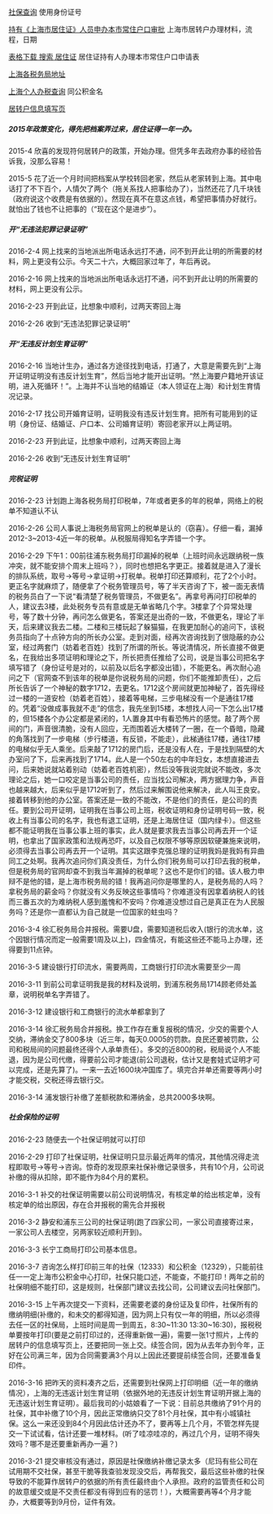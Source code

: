[社保查询](http://www.12333sh.gov.cn/sbsjb/wzb/226.jsp#) 使用身份证号

[持有《上海市居住证》人员申办本市常住户口审批](http://www.12333sh.gov.cn/201412333/wsbs/xz/03/) 上海市居转户办理材料，流程，日期

[表格下载 搜索 居住证](http://www.12333sh.gov.cn/201412333/wsbs/bgxz/14/index.shtml) 居住证持有人办理本市常住户口申请表

[上海各税务局地址](http://www.tax.sh.gov.cn/pub/bsfw/bszn/csdwfw/)

[上海个人办税查询](https://gr.tax.sh.gov.cn/pages/geren/login.xhtml) 同公积金名

[居转户信息填写页](http://jzh.12333sh.gov.cn/jzh/)


##### 2015年政策变化，得先把档案弄过来，居住证得一年一办。
2015-4 欣喜的发现符何居转户的政策，开始办理。但凭多年去政府办事的经验告诉我，没那么容易！

2015-5 花了近一个月时间把档案从学校转回老家，然后从老家转到上海。其中电话打了不下百个，人情欠了两个（拖关系找人把事给办了），当然还花了几千块钱（政府说这个收费是有依据的）。然现在真不在意这点钱，希望把事情办好就行。就怕出了钱也不让把事的（“现在这个是进步”）。

##### 开“无违法犯罪记录证明”
2016-2-4 网上找来的当地派出所电话永远打不通，问不到开此让明的所需要的材料，网上更没有公示。今天二十六，大概回家过年了，年后再说。

2016-2-16 网上找来的当地派出所电话永远打不通，问不到开此让明的所需要的材料，网上更没有公示。

2016-2-23 开到此证，比想象中顺利，过两天寄回上海

2016-2-26 收到“无违法犯罪记录证明”

##### 开“无违反计划生育证明”
2016-2-16 当地计生办，通过各方途径找到电话，打通了，大意是需要先到“上海开证明证明没有违反计划生育”，然后当地才能开出证明。“然上海要户籍地开该证明，进入死循环！”。上海并不认当地的结婚证（本人领证在上海）和计划生育情况记录。

2016-2-17 找公司开婚育证明，证明我没有违反计划生育。把所有可能用到的证明（身份证、结婚证、户口本、公司婚育证明）寄回老家开以上两证明。

2016-2-23 开到此证，比想象中顺利，过两天寄回上海

2016-2-26 收到“无违反计划生育证明”

##### 完税证明
2016-2-23 计划跑上海各税务局打印税单，7年或者更多的年的税单，网络上的税单不知道认不认

2016-2-26 公司人事说上海税务局官网上的税单是认的（窃喜）。仔细一看，漏掉2012-3~2013-4近一年的税单。从税服局得知名字弄错一个字。

2016-2-29 下午1：00前往浦东税务局打印漏掉的税单（上班时间永远跟纳税一族冲突，就不能安排个周末上班吗？），同时也想把名字更正。接着就是进入了漫长的排队系统，取号->等号->拿证明->打税单。税单打印还算顺利，花了2个小时。更正名字就麻烦了，随便拿了个税务管理员号，等了半天咨询了下，被一面无表情的税务员白了一下说“看清楚了税务管理员，不做更名”。再拿号再问打印税单的人，建议去3楼，此处税务专员有意或是无单省略几个字。3楼拿了个异常处理号，等了数十分钟，再问怎么做更名，答案还是出奇的一致，不做更名，理论了半天，后来建议我去二楼。二楼和三楼玩起了躲猫猫，在我更加耐心的追问下，该税务员指向了十点钟方向的所长办公室。走到对面，经再次咨询找到了很隐蔽的办公室，经过两套门（妨着老百姓）找到了所谓的所长。等说清情况，所长直接不做更名，在我给出多项证明和理论之下，所长把责任推给了公司，说是当事公司把名字填写错了（身份证号是对的，以前及以后名字都没出错），不能更名。再次耐心追问之下（官网查不到该年的税单是你说税务局的问题，你们不能推卸责任），之后所长告诉了一个神秘的数字1712，去更名。1712这个房间就更加神秘了，首先得经过一楼的一道安检（妨着老百姓），接着等电梯，三步电梯没有一个是通往17楼的。凭着“没做成事我就不走”的信念，我先坐到15楼，本想找人问一下怎么出17楼的，但15楼各个办公定都是紧闭的，1人置身其中有看恐怖片的感觉。敲了两个房间的门，声音很清脆，没有人回应，无而围着近大楼转了一圈，在一个昏暗，隐藏的角落找到了一步电梯（步行楼道，有反锁，不能走），此梯通往17楼，通往17楼的电梯似乎无人乘坐。后来敲了1712的房门后，还是没有人在，于是找到隔壁的大办室问了下，后来再找到了1714。此人是一个50左右的中年妇女，本想直接进去问，后来她说就站着别动（妨着老百姓机密），然后没等我说完就说不能改，多次理论之后，她一口咬定是当事公司的责任，应当找公司解决，两方据理力争，声音也越来越大，后来似乎是1712听到了，然后过来解围说他来解决，此人叫王良安。接着转移到他的办公室。答案还是一致的不能改，不是他们的责任，是公司的责任。要到公司开证明，证明我在当事公司上班，税收证明和身份证明号码一致，税收上有当事公司的名字，我也有退工证明，还是上海居住证（国内绿卡）。但这些都不能证明我在当事公事上班的事实，此人就是要求我去当事公司再去开一个证明，也拿出了国家政策和法规再恐吓，以及自己权限不够等原因软硬兼施来说明，必须得去当事公司再去开一个证明。其实这跟李克强总理的证明我妈是我妈有异曲同工之处啊。我再次追问你们真没责任，为什么你们税务局可以打印去我的税单，但是税务局的官网却查不到我当年漏掉的税单呢？这也不是你们的错。该人极力申辩不是他的错，是上海市税务局的错！我再追问你是哪里的人，是税务局的人吗？拿税务局的薪金吗？你就没有义务反映这些事情吗？你难道没有因拿着纳税人的钱而三番五次的为难纳税人感到羞愧和不安吗？你难道没想过自己是真正在为人民服务吗？还是你一直都认为自己就是一位国家的蛀虫吗？

2016-3-4 徐汇税务局合并报税。需要U盘，需要知道税后收入(银行的流水单，这个因银行情况而定一般需要1周及以上)，四金情况，有能这些还不能马上办理，还得要到11点钟。

2016-3-5 建设银行打印流水，需要两周，工商银行打印流水需要至少一周

2016-3-11 到前公司拿证明我是我的材料及说明，到浦东税务局1714顾老师处盖章，说明税单名字弄错了。

2016-3-12 建设银行和工商银行的流水单都拿到了

2016-3-14 徐汇税务局合并报税。换工作存在重复报税的情况，少交的需要个人交纳，滞纳金交了800多块（近三年，每天0.0005的罚款。良民还要被罚款，公司和税局间的问题最终还得个人承单责任）。多交的近800的税，税局说个人不能退，因为是公司代缴，得要前公司才能退(前公司退税，估计又是套娃式证明才可以完成，还是先算了)。一来一去近1600块冲国库了。填完合并单还需要等两小时才能交税，交税还得去银行交。

2016-3-14 浦发银行补缴了差额税款和滞纳金，总共2000多块啊。


##### 社会保险的证明
2016-2-23 随便去一个社保证明就可以打印

2016-2-29 打印了社保证明，社保证明只显示最近两年的情况，其他情况得走流程即取号->等号->咨询。惊奇的发现原来社保补缴记录很多，共有10个月，公司说补缴的得从扣除，即不能作为84个月的累积。

2016-3-1 补交的社保证明需要以前公司说明情况，有核定单的给出核定单，没有核定单的给出原因，存在合并报税的需先合并报税

2016-3-2 静安和浦东三公司的社保证明(跑了四家公司，一家公司直接寄过来，一家公司人去楼空，另两家较近顺利开到)。

2016-3-3 长宁工商局打印公司基本信息。

2016-3-7 咨询怎么样打印前三年的社保（12333）和公积金（12329），只能前往任一一定上海市公积金中心打印，社保只能口述，不能查，不能打印！两年之前的社保明细不能打印，这是规则，社保部门建议去找公司，公司建议去问社保部门。

2016-3-15 上午再次提交一下资料，还需要老婆的身份证及复印件，社保所有的缴纳明细(补缴的，和未交的都得知道，因为网上只有仅一年的明细，所以必须得去任一区的社保局，上班时间是周一到周五，8:30~11:30  13:30~16:30)，报税税单要按年打印(要是之前打印过的，还得重新做一遍)，需要一张1寸照片，上传的居转户的信息填写页上，还要把同一张上交。续签合同，因为从去年办到今年，正好在公司满三年，因为合同需要满3个月以上因此还要提前续签合同，还要准备复印件。

2016-3-16 把昨天的资料凑齐之后，还需要到社保网上打印明细（近一年的缴纳情况），上海的无违返计划生育证明（依据外地的无违反计划生育证明开据上海的无违返计划生育证明）。最后我司的小姑娘看了一下说：目前总共缴纳了91个月的社保，其中补缴了10个月，因此正常缴纳只交了81个月社保，其中有小城镇社保。这么一来还没到84个月因此估计还办不了，要再等上几个月，不管怎样先提交一下试试看，估计还要一堆材料。(听了哇凉哇凉的，再过几个月，证明不得失效吗？哪不是还要重新再办一遍？)

2016-3-21 提交审核没有通过，原因是社保缴纳补缴记录太多（尼玛有些公司在试用期不交社保，甚至干脆等我查验发现没交后，再帮我交，最后这些补缴的社保导致的不能算作居转户的依据的所有责任最终由个人承担。政府的监管责任和公司的故意缓交或是不交责任都没有得到应有的惩罚！），大概需要再等4个月才能办，大概要等到9月份，证件有效。

